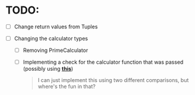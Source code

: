 # TODO:

- [ ] Change return values from Tuples
- [ ] Changing the calculator types

  - [ ] Removing PrimeCalculator<IsChecked>
  - [ ] Implementing a check for the calculator function that was passed (possibly using [**this**](https://catchts.com/infer-arguments))

    > I can just implement this using two different comparisons, but where's the fun in that?
